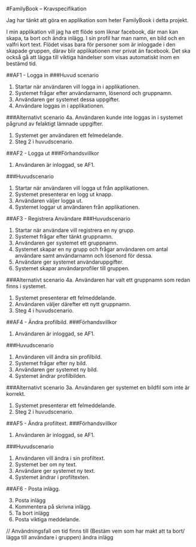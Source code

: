 #FamilyBook – Kravspecifikation 

Jag har tänkt att göra en applikation som heter FamilyBook i detta projekt.

I min applikation vill jag ha ett flöde som liknar facebook, där man kan skapa, ta bort och ändra inlägg.
I sin profil har man namn, en bild och en valfri kort text. 
Flödet visas bara för personer som är inloggade i den skapade gruppen, därav blir applikationen mer privat än facebook.
Det ska också gå att lägga till viktiga händelser som visas automatiskt inom en bestämd tid. 

##AF1 - Logga in ###Huvud scenario
1. Startar när användaren vill logga in i applikationen.
2. Systemet frågar efter användarnamn, lösenord och gruppnamn.
3. Användaren ger systemet dessa uppgifter.
4. Användare loggas in i applikationen.

###Alternativt scenario
4a. Användaren kunde inte loggas in i systemet pågrund av felaktigt lämnade uppgifter.
  1. Systemet ger användaren ett felmedelande.
  2. Steg 2 i huvudscenario. 
  
##AF2 - Logga ut
###Förhandsvillkor
1. Användaren är inloggad, se AF1.

###Huvudscenario
1. Startar när användaren vill logga ut från applikationen. 
2. Systemet presenterar en logg ut knapp.
3. Användaren väljer logga ut. 
4. Systemet loggar ut användaren från applikationen.

##AF3 - Registrera Användare
###Huvudscenario
1. Startar när användare vill registrera en ny grupp. 
2. Systemet frågar efter tänkt gruppnamn.
3. Användaren ger systemet ett gruppnamn.
4. Systemet skapar en ny grupp och frågar användaren om antal användare samt användarnamn och lösenord för dessa.
5. Användare ger systemet användaruppgifter. 
6. Systemet skapar användarprofiler till gruppen.

###Alternativt scenario
4a. Användaren har valt ett gruppnamn som redan finns i systemet.
  1. Systemet presenterar ett felmeddelande.
  2. Användaren väljer därefter ett nytt gruppnamn.
  3. Steg 4 i huvudscenario. 
  

##AF4 - Ändra profilbild.
###Förhandsvillkor
1. Användaren är inloggad, se AF1.

###Huvudscenario
1. Användaren vill ändra sin profilbild.
2. Systemet frågar efter ny bild.
3. Användaren ger systemet ny bild.
4. Systemet ändrar profilbilden. 

###Alternativt scenario
3a. Användaren ger systemet en bildfil som inte är korrekt.
  1. Systemet presenterar ett felmeddelande.
  2. Steg 2 i huvudscenario. 
  
##AF5 - Ändra profiltext.
###Förhandsvillkor
1. Användaren är inloggad, se AF1.

###Huvudscenario
1. Användaren vill ändra i sin profiltext.
2. Systemet ber om ny text.
3. Användare ger systemet ny text.
4. Systemet ändrar i profiltexten.

##AF6 - Posta inlägg.

3. Posta inlägg
4. Kommentera på skrivna inlägg.
5. Ta bort inlägg
7. Posta viktiga meddelande. 

// Användningsfall om tid finns till
(Bestäm vem som har makt att ta bort/ lägga till användare i gruppen)
ändra inlägg
